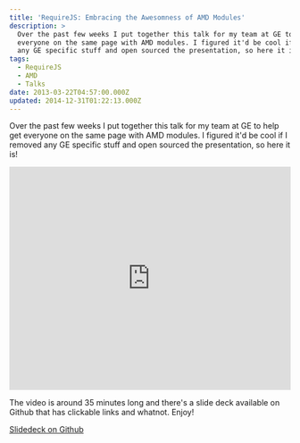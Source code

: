 ```yaml
---
title: 'RequireJS: Embracing the Awesomness of AMD Modules'
description: >
  Over the past few weeks I put together this talk for my team at GE to help get 
  everyone on the same page with AMD modules. I figured it'd be cool if I removed
  any GE specific stuff and open sourced the presentation, so here it is!
tags:
  - RequireJS
  - AMD
  - Talks
date: 2013-03-22T04:57:00.000Z
updated: 2014-12-31T01:22:13.000Z
---
```


Over the past few weeks I put together this talk for my team at GE to help get
everyone on the same page with AMD modules. I figured it'd be cool if I removed
any GE specific stuff and open sourced the presentation, so here it is!

<iframe width="100%" height="400" src="https://www.youtube.com/embed/vWGuaZOTR4U" title="YouTube video player" frameborder="0" allow="accelerometer; autoplay; clipboard-write; encrypted-media; gyroscope; picture-in-picture" allowfullscreen></iframe>

The video is around 35 minutes long and there's a slide deck available on Github
that has clickable links and whatnot. Enjoy!

[Slidedeck on Github](https://github.com/robdodson/requirejs-presentation)
